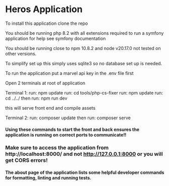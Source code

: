 # Heros Application

To install this application clone the repo

You should be running php 8.2 with all extensions required to run a symfony application for help see symfony documentation

You should be running close to npm 10.8.2 and node v20.17.0 not tested on other versions.

To simplify set up this simply uses sqlite3 so no database set up is needed.

To run the application put a marvel api key in the .env file first

Open 2 terminals at root of application

Terminal 1:
run: npm update
run: cd tools/php-cs-fixer
run: npm update
run: cd ../../
then run: npm run dev

this will serve front end and compile assets

Terminal 2:
run: composer update
then run: composer serve

#### Using these commands to start the front and back ensures the application is running on correct ports to communicate!!

### Make sure to access the application from http://localhost:8000/ and not http://127.0.0.1:8000 or you will get CORS errors!

#### The about page of the application lists some helpful developer commands for formatting, linting and running tests.
